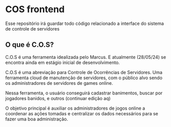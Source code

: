 # COS frontend

Esse repositório irá guardar todo código relacionado a interface do sistema de controle de servidores

## O que é C.O.S?
C.O.S é uma ferramenta idealizada pelo Marcus. E atualmente (28/05/24) se encontra ainda em estágio inicial de desenvolvimento.

C.O.S é uma abreviação para Controle de Ocorrências de Servidores.
Uma ferramenta cloud de manutenção de servidores, com o público alvo sendo os administradores de servidores de games online.


Nessa ferramenta, o usuário conseguirá cadastrar banimentos, buscar por jogadores banidos, e outros (continuar edição aq)

O objetivo principal é auxiliar os administradores de jogos online a coordenar as ações tomadas e centralizar os dados necessários para se fazer uma boa administração.
